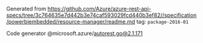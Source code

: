 Generated from https://github.com/Azure/azure-rest-api-specs/tree/3c764635e7d442b3e74caf593029fcd440b3ef82//specification/powerbiembedded/resource-manager/readme.md tag: `package-2016-01`

Code generator @microsoft.azure/autorest.go@2.1.171


